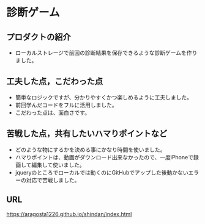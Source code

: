 # 診断ゲーム

## プロダクトの紹介

- ローカルストレージで前回の診断結果を保存できるような診断ゲームを作りました。

## 工夫した点，こだわった点

- 簡単なロジックですが、分かりやすくかつ楽しめるように工夫しました。
- 前回学んだコードをフルに活用しました。
- こだわった点は、面白さです。

## 苦戦した点，共有したいハマりポイントなど

- どのような物にするかを決める事にかなり時間を使いました。
- ハマりポイントは、動画がダウンロード出来なかったので、一度iPhoneで録画して編集して使いました。
- jqueryのところでローカルでは動くのにGitHubでアップした後動かないエラーの対応で苦戦しました。

## URL
https://aragosta1226.github.io/shindan/index.html